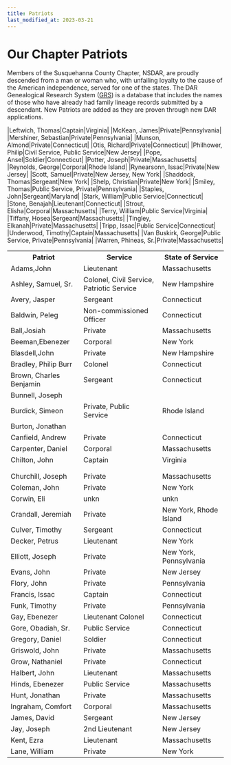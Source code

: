 ```yaml
---
title: Patriots
last_modified_at: 2023-03-21
---
```


# Our Chapter Patriots

Members of the Susquehanna County Chapter, NSDAR, are proudly descended from a man
or woman who, with unfailing loyalty to the cause of the American independence,
served for one of the states.  The DAR Genealogical Research System ([GRS](https://services.dar.org/members/dar_research/search/default.cfm?tab_id=0&national_number=daradmin)) is a database that includes the names of those who have already had family lineage records submitted by a descendant.
New Patriots are added as they are proven through new DAR applications.

<table class-"styled">
<tr>
  <th>Patriot</th>
  <th>Service</th>
  <th>State of Service</th>
  <tr>
  <td>Adams,John</td>
  <td>Lieutenant</td>
  <td>Massachusetts</td>
    <tr>
  <td>Ashley, Samuel, Sr.</td>
  <td>Colonel, Civil Service, Patriotic Service</td>
  <td>New Hampshire</td>
  <tr>
  <td>Avery, Jasper</td>
  <td>Sergeant</td>
  <td>Connecticut</td>
    <tr>
  <td>Baldwin, Peleg</td>
  <td>Non-commissioned Officer</td>
  <td>Connecticut</td>
    <tr>
  <td>Ball,Josiah</td>
  <td>Private</td>
  <td>Massachusetts</td>
    <tr>
  <td>Beeman,Ebenezer</td>
  <td>Corporal</td>
  <td>New York</td>
  <tr>
  <td>Blasdell,John</td>
  <td>Private</td>
  <td>New Hampshire</td>
    <tr>
  <td>Bradley, Philip Burr</td>
  <td>Colonel</td>
  <td>Connecticut</td>
      <tr>
      <td>Brown, Charles Benjamin</td>
  <td>Sergeant</td>
  <td>Connecticut</td>
    <tr>
  <td>Bunnell, Joseph</td>
  <td></td>
  <td></td>
  <tr>
  <td>Burdick, Simeon</td>
  <td>Private, Public Service</td>
  <td>Rhode Island</td>
    <tr>
  <td>Burton, Jonathan</td>
  <td></td>
  <td></td>
      <tr>
      <td>Canfield, Andrew</td>
  <td>Private</td>
  <td>Connecticut</td>
    <tr>
  <td>Carpenter, Daniel</td>
  <td>Corporal</td>
  <td>Massachusetts</td>
  <tr>
  <td>Chilton, John</td>
  <td>Captain</td>
  <td>Virginia</td>
    <tr>
  <td></td>
  <td></td>
  <td></td>    
  <tr>
  <td></td>
  <td></td>
  <td></td> 
    <tr>
      <td>Churchill, Joseph</td>
      <td>Private</td>
      <td>Massachusetts</td>
      <tr>
      <td>Coleman, John</td>
      <td>Private</td>
      <td>New York</td>
        <tr>
<td>Corwin, Eli</td>
      <td>unkn</td>
      <td>unkn</td>
          <tr>
<td>Crandall, Jeremiah</td>
      <td>Private</td>
     <td>New York, Rhode Island</td>
            <tr>
<td>Culver, Timothy</td>
      <td>Sergeant</td>
      <td>Connecticut</td>
              <tr>
<td>Decker, Petrus</td>
      <td>Lieutenant</td>
      <td>New York</td>
                <tr>
<td>Elliott, Joseph</td>
      <td>Private</td>
      <td>New York, Pennsylvania</td>
                  <tr>
<td>Evans, John</td>
      <td>Private</td>
      <td>New Jersey</td>
                    <tr>
<td>Flory, John</td>
      <td>Private</td>
      <td>Pennsylvania</td>
                      <tr>
<td>Francis, Issac</td>
      <td>Captain</td>
      <td>Connecticut</td>
                        <tr>
<td>Funk, Timothy</td>
                          <td>Private</td>
                          <td>Pennsylvania</td>
                          <tr>
<td>Gay, Ebenezer</td>
                            <td>Lieutenant Colonel</td>
                            <td>Connecticut</td>
                            <tr>
<td>Gore, Obadiah, Sr.</td>
                            <td>Public Service</td>
                              <td>Connecticut</td>
                              <tr>
<td>Gregory, Daniel</td>
                                <td>Soldier</td>
                                <td>Connecticut</td>
                                <tr>
<td>Griswold, John</td>
                                  <td>Private</td>
                                  <td>Massachusetts</td>
                                  <tr>
<td>Grow, Nathaniel</td>
                                    <td>Private</td>
                                    <td>Connecticut</td>
<tr>
<td>Halbert, John</td>
  <td>Lieutenant</td>
  <td>Massachusetts</td>
  <tr>
   <td>Hinds, Ebenezer</td>
    <td>Public Service</td>
    <td>Massachusetts</td>
    <tr>
<td>Hunt, Jonathan</td>
      <td>Private</td>
      <td>Massachusetts</td>
      <tr>
<td>Ingraham, Comfort</td>
        <td>Corporal</td>
        <td>Massachusetts</td>
        <tr>
  <td>James, David</td>
          <td>Sergeant</td>
          <td>New Jersey</td>
          <tr>
<td>Jay, Joseph</td>
            <td>2nd Lieutenant</td>
            <td>New Jersey</td>
            <tr>
<td>Kent, Ezra</td>
              <td>Lieutenant</td>
              <td>Massachusetts</td>
              <tr>
<td>Lane, William</td>
                <td>Private</td>
                <td>New York</td>
                <tr>
|Leftwich, Thomas|Captain|Virginia|
|McKean, James|Private|Pennsylvania|
|Mershiner, Sebastian|Private|Pennsylvania|
|Munson, Almond|Private|Connecticut|
|Otis, Richard|Private|Connecticut|
|Philhower, Philip|Civil Service, Public Service|New Jersey|
|Pope, Ansel|Soldier|Connecticut|
|Potter, Joseph|Private|Massachusetts|
|Reynolds, George|Corporal|Rhode Island|
|Rynearsonn, Issac|Private|New Jersey|
|Scott, Samuel|Private|New Jersey, New York|
|Shaddock, Thomas|Sergeant|New York|
|Shelp, Christian|Private|New York|
|Smiley, Thomas|Public Service, Private|Pennsylvania|
|Staples, John|Sergeant|Maryland|
|Stark, William|Public Service|Connecticut|
|Stone, Benajah|Lieutenant|Connecticut|
|Strout, Elisha|Corporal|Massachusetts|
|Terry, William|Public Service|Virginia|
|Tiffany, Hosea|Sergeant|Massachusetts|
|Tingley, Elkanah|Private|Massachusetts|
|Tripp, Issac|Public Service|Connecticut|
|Underwood, Timothy|Captain|Massachusetts|
|Van Buskirk, George|Public Service, Private|Pennsylvania|
|Warren, Phineas, Sr.|Private|Massachusetts|
